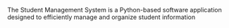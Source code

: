 The Student Management System is a Python-based software application designed to efficiently manage and organize student information
